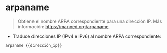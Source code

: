 # arpaname

> Obtiene el nombre ARPA correspondiente para una dirección IP.
> Más información: <https://manned.org/arpaname>.

- Traduce direcciones IP (IPv4 e IPv6) al nombre ARPA correspondiente:

`arpaname {{dirección_ip}}`

